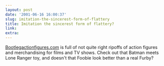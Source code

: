 ```yaml
---
layout: post
date: '2001-06-16 16:00:37'
slug: imitation-the-sincerest-form-of-flattery
title: Imitation the sincerest form of flattery?
link: 
extra: 
---
```


[Bootlegactionfigures.com](http://www.bootlegactionfigures.com/) is full of not quite right ripoffs of action figures and merchandising for films and TV shows. Check out that Batman meets Lone Ranger toy, and doesn't that Foobie look better than a real Furby?